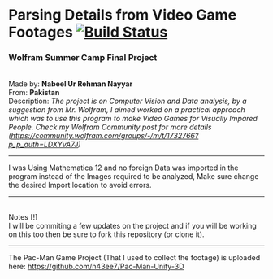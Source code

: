 # Parsing Details from Video Game Footages      [![Build Status](https://travis-ci.org/n43ee7/WSS-Final-Project.svg?branch=master)](https://travis-ci.org/n43ee7/WSS-Final-Project)
### Wolfram Summer Camp Final Project ###
 
 \
Made by: **Nabeel Ur Rehman Nayyar** \
From: **Pakistan** \
Description: *The project is on Computer Vision and Data analysis, by a suggestion from Mr. Wolfram, I aimed worked on a practical approach which was to use this program to make Video Games for Visually Impared People. Check my Wolfram Community post for more details (https://community.wolfram.com/groups/-/m/t/1732766?p_p_auth=LDXYvA7J)*
 
 
________________________________________________________________________
I was Using Mathematica 12 and no foreign Data was imported in the program instead of the Images required to be analyzed, Make sure change the desired Import location to avoid errors. 
___________________________________________________________________________
 \
Notes [!] 
\
I will be commiting a few updates on the project and if you will be working on this too then be sure to fork this repository (or clone it).
 
 
________________________________________________________________________

The Pac-Man Game Project (That I used to collect the footage) is uploaded here:
https://github.com/n43ee7/Pac-Man-Unity-3D
